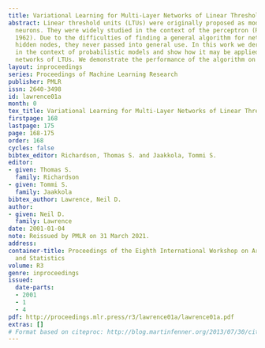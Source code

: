 ```yaml
---
title: Variational Learning for Multi-Layer Networks of Linear Threshold Units
abstract: Linear threshold units (LTUs) were originally proposed as models of biological
  neurons. They were widely studied in the context of the perceptron (Rosenblatt,
  1962). Due to the difficulties of finding a general algorithm for networks with
  hidden nodes, they never passed into general use. In this work we derive an algorithm
  in the context of probabilistic models and show how it may be applied in multi-layer
  networks of LTUs. We demonstrate the performance of the algorithm on three data-sets.
layout: inproceedings
series: Proceedings of Machine Learning Research
publisher: PMLR
issn: 2640-3498
id: lawrence01a
month: 0
tex_title: Variational Learning for Multi-Layer Networks of Linear Threshold Units
firstpage: 168
lastpage: 175
page: 168-175
order: 168
cycles: false
bibtex_editor: Richardson, Thomas S. and Jaakkola, Tommi S.
editor:
- given: Thomas S.
  family: Richardson
- given: Tommi S.
  family: Jaakkola
bibtex_author: Lawrence, Neil D.
author:
- given: Neil D.
  family: Lawrence
date: 2001-01-04
note: Reissued by PMLR on 31 March 2021.
address:
container-title: Proceedings of the Eighth International Workshop on Artificial Intelligence
  and Statistics
volume: R3
genre: inproceedings
issued:
  date-parts:
  - 2001
  - 1
  - 4
pdf: http://proceedings.mlr.press/r3/lawrence01a/lawrence01a.pdf
extras: []
# Format based on citeproc: http://blog.martinfenner.org/2013/07/30/citeproc-yaml-for-bibliographies/
---
```


